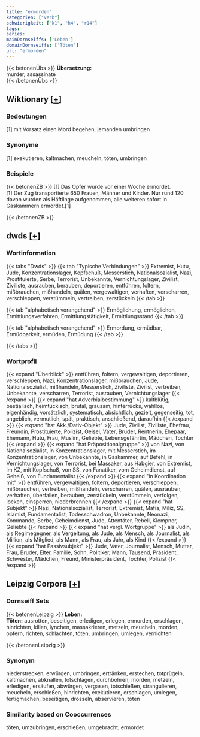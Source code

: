 ```yaml
---
title: "ermorden"
kategorien: ["Verb"]
schwierigkeit: ["k1", "h4", "r14"]
tags:
series:
mainDornseiffs: ['Leben']
domainDornseiffs: ['Töten']
url: "ermorden"
---
```


{{< betonenÜbs >}}
**Übersetzung:**  
murder, assassinate  
{{< /betonenÜbs >}}

## Wiktionary [[+](https://de.wiktionary.org/wiki/ermorden)]

### Bedeutungen
[1] mit Vorsatz einen Mord begehen, jemanden umbringen  

### Synonyme
[1] exekutieren, kaltmachen, meucheln, töten, umbringen  

### Beispiele
{{< betonenZB >}}
[1] Das Opfer wurde vor einer Woche ermordet.  
[1] Der Zug transportierte 650 Frauen, Männer und Kinder. Nur rund 120 davon wurden als Häftlinge aufgenommen, alle weiteren sofort in Gaskammern ermordet.[1]  

{{< /betonenZB >}}


## dwds [[+](https://www.dwds.de/wb/ermorden)]

### Wortinformation
{{< tabs "Dwds" >}}
{{< tab "Typische Verbindungen" >}}
Extremist, Hutu, Jude, Konzentrationslager, Kopfschuß, Messerstich, Nationalsozialist, Nazi, Prostituierte, Serbe, Terrorist, Unbekannte, Vernichtungslager, Zivilist, Ziviliste, ausrauben, berauben, deportieren, entführen, foltern, mißbrauchen, mißhandeln, quälen, vergewaltigen, verhaften, verscharren, verschleppen, verstümmeln, vertreiben, zerstückeln
{{< /tab >}}

{{< tab "alphabetisch vorangehend" >}}
Ermöglichung, ermöglichen, Ermittlungsverfahren, Ermittlungstätigkeit, Ermittlungsstand
{{< /tab >}}

{{< tab "alphabetisch vorangehend" >}}
Ermordung, ermüdbar, Ermüdbarkeit, ermüden, Ermüdung
{{< /tab >}}

{{< /tabs >}}

### Wortprofil
{{< expand "Überblick" >}} entführen, foltern, vergewaltigen, deportieren, verschleppen, Nazi, Konzentrationslager, mißbrauchen, Jude, Nationalsozialist, mißhandeln, Messerstich, Ziviliste, Zivilist, vertreiben, Unbekannte, verscharren, Terrorist, ausrauben, Vernichtungslager {{< /expand >}}
{{< expand "hat Adverbialbestimmung" >}} kaltblütig, bestialisch, heimtückisch, brutal, grausam, hinterrücks, wahllos, eigenhändig, vorsätzlich, systematisch, absichtlich, gezielt, gegenseitig, tot, angeblich, vermutlich, spät, praktisch, anschließend, daraufhin {{< /expand >}}
{{< expand "hat Akk./Dativ-Objekt" >}} Jude, Zivilist, Ziviliste, Ehefrau, Freundin, Prostituierte, Polizist, Geisel, Vater, Bruder, Rentnerin, Ehepaar, Ehemann, Hutu, Frau, Muslim, Geliebte, Lebensgefährtin, Mädchen, Tochter {{< /expand >}}
{{< expand "hat Präpositionalgruppe" >}} von Nazi, von Nationalsozialist, in Konzentrationslager, mit Messerstich, im Konzentrationslager, von Unbekannte, in Gaskammer, auf Befehl, in Vernichtungslager, von Terrorist, bei Massaker, aus Habgier, von Extremist, im KZ, mit Kopfschuß, von SS, von Fanatiker, vom Geheimdienst, auf Geheiß, von Fundamentalist {{< /expand >}}
{{< expand "in Koordination mit" >}} entführen, vergewaltigen, foltern, deportieren, verschleppen, mißbrauchen, vertreiben, mißhandeln, verscharren, quälen, ausrauben, verhaften, überfallen, berauben, zerstückeln, verstümmeln, verfolgen, locken, einsperren, niederbrennen {{< /expand >}}
{{< expand "hat Subjekt" >}} Nazi, Nationalsozialist, Terrorist, Extremist, Mafia, Miliz, SS, Islamist, Fundamentalist, Todesschwadron, Unbekannte, Neonazi, Kommando, Serbe, Geheimdienst, Jude, Attentäter, Rebell, Klempner, Geliebte {{< /expand >}}
{{< expand "hat vergl. Wortgruppe" >}} als Jüdin, als Regimegegner, als Vergeltung, als Jude, als Mensch, als Journalist, als Million, als Mitglied, als Mann, als Frau, als Jahr, als Kind {{< /expand >}}
{{< expand "hat Passivsubjekt" >}} Jude, Vater, Journalist, Mensch, Mutter, Frau, Bruder, Elter, Familie, Sohn, Politiker, Mann, Tausend, Präsident, Schwester, Mädchen, Freund, Ministerpräsident, Tochter, Polizist {{< /expand >}}

## Leipzig Corpora [[+](https://corpora.uni-leipzig.de/en/res?word=ermorden&corpusId=deu_newscrawl-public_2018)]

### Dornseiff Sets
{{< betonenLeipzig >}}
**Leben:**  
**Töten:** ausrotten, beseitigen, erledigen, erlegen, ermorden, erschlagen, hinrichten, killen, lynchen, massakrieren, metzeln, meucheln, morden, opfern, richten, schlachten, töten, umbringen, umlegen, vernichten  

{{< /betonenLeipzig >}}

### Synonym
niederstrecken, erwürgen, umbringen, ertränken, erstechen, totprügeln, kaltmachen, abknallen, totschlagen, durchbohren, morden, metzeln, erledigen, ersäufen, abwürgen, vergasen, totschießen, strangulieren, meucheln, erschießen, hinrichten, exekutieren, erschlagen, umlegen, fertigmachen, beseitigen, drosseln, abservieren, töten


### Similarity based on Cooccurrences
töten, umzubringen, erschießen, umgebracht, ermordet

